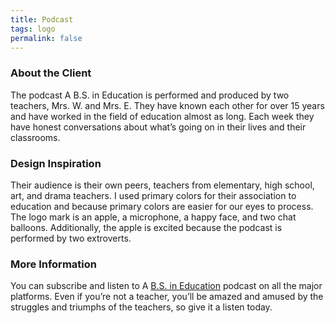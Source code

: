 ```yaml
---
title: Podcast
tags: logo
permalink: false 
---
```


### About the Client

The podcast A B.S. in Education is performed and produced by two teachers, Mrs. W. and Mrs. E. They have known each other for over 15 years and have worked in the field of education almost as long. Each week they have honest conversations about what’s going on in their lives and their classrooms.

### Design Inspiration

Their audience is their own peers, teachers from elementary, high school, art, and drama teachers. I used primary colors for their association to education and because primary colors are easier for our eyes to process. The logo mark is an apple, a microphone, a happy face, and two chat balloons. Additionally, the apple is excited because the podcast is performed by two extroverts.

### More Information
You can subscribe and listen to A [B.S. in Education]() podcast on all the major platforms. Even if you’re not a teacher, you’ll be amazed and amused by the struggles and triumphs of the teachers, so give it a listen today.
